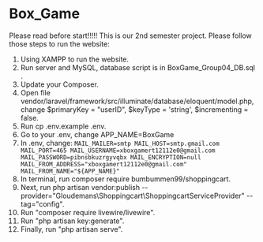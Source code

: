 # Box_Game

Please read before start!!!!!
This is our 2nd semester project. Please follow those steps to run the website:

1. Using XAMPP to run the website.
2. Run server and MySQL, database script is in BoxGame_Group04_DB.sql .
3. Update your Composer.
4. Open file vendor/laravel/framework/src/illuminate/database/eloquent/model.php, change $primaryKey = "userID", $keyType = 'string', $incrementing = false.
5. Run cp .env.example .env.
6. Go to your .env, change APP_NAME=BoxGame
7. In .env, change:
   `MAIL_MAILER=smtp MAIL_HOST=smtp.gmail.com MAIL_PORT=465 MAIL_USERNAME=xboxgamert12112e0@gmail.com MAIL_PASSWORD=pibnsbkuzrgyvqbx MAIL_ENCRYPTION=null MAIL_FROM_ADDRESS="xboxgamert12112e0@gmail.com" MAIL_FROM_NAME="${APP_NAME}"`
8. In terminal, run composer require bumbummen99/shoppingcart.
9. Next, run php artisan vendor:publish --provider="Gloudemans\Shoppingcart\ShoppingcartServiceProvider" --tag="config".
10. Run "composer require livewire/livewire".
11. Run "php artisan key:generate".
12. Finally, run "php artisan serve".
